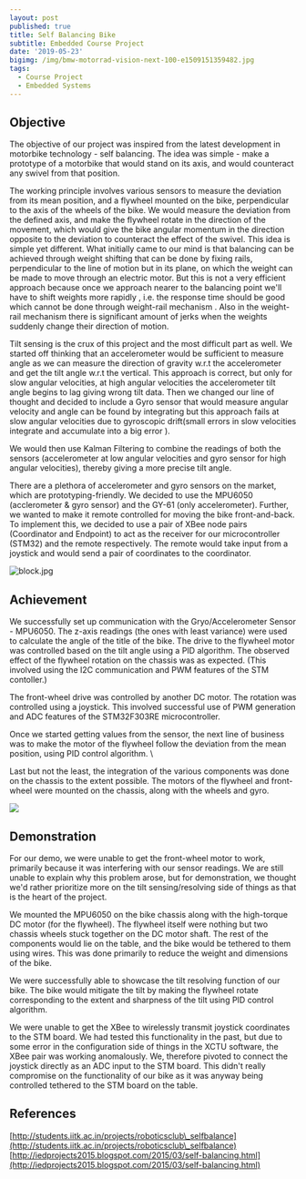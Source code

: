 ```yaml
---
layout: post
published: true
title: Self Balancing Bike
subtitle: Embedded Course Project
date: '2019-05-23'
bigimg: /img/bmw-motorrad-vision-next-100-e1509151359482.jpg
tags:
  - Course Project
  - Embedded Systems
---
```


## Objective
The objective of our project was inspired from the latest development in motorbike technology - self balancing. The idea was simple - make a prototype of a motorbike that would stand on its axis, and would counteract any swivel from that position. 

The working principle involves various sensors to measure the deviation from its mean position, and a flywheel mounted on the bike, perpendicular to the axis of the wheels of the bike. We would measure the deviation from the defined axis, and make the flywheel rotate in the direction of the movement, which would give the bike angular momentum in the direction opposite to the deviation to counteract the effect of the swivel. This idea is simple yet different. What initially came to our mind is that balancing can be achieved through weight shifting that can be done by fixing rails, perpendicular to the line of motion but in its plane, on which the weight can be made to move through an electric motor. But this is not a very efficient approach because once we approach nearer to the balancing point we'll have to shift weights more rapidly , i.e. the response time should be good which cannot be done through weight-rail mechanism . Also in the weight-rail mechanism there is significant amount of jerks when the weights suddenly change their direction of motion.  

Tilt sensing is the crux of this project and the most difficult part as well. We started off thinking that an accelerometer would be sufficient to measure angle as we can measure the direction of gravity w.r.t the accelerometer and get the tilt angle w.r.t the vertical. This approach is correct, but only for slow angular velocities, at high angular velocities the accelerometer tilt angle begins to lag giving wrong tilt data. 
Then we changed our line of thought and decided to include a Gyro sensor that would measure angular velocity and angle can be found by integrating but this approach fails at slow angular velocities due to gyroscopic drift(small errors in slow velocities integrate and accumulate into a big error ).

We would then use Kalman Filtering to combine the readings of both the sensors (accelerometer at low angular velocities and gyro sensor for high angular velocities), thereby giving a more precise tilt angle. 

There are a plethora of accelerometer and gyro sensors on the market, which are prototyping-friendly. We decided to use the MPU6050 (acclerometer \& gyro sensor) and the GY-61 (only accelerometer). Further, we wanted to make it remote controlled for moving the bike front-and-back. To implement this, we decided to use a pair of XBee node pairs (Coordinator and Endpoint) to act as the receiver for our microcontroller (STM32) and the remote respectively. The remote would take input from a joystick and would send a pair of coordinates to the coordinator.

![block.jpg]({{site.baseurl}}/img/block.jpg)


## Achievement 

We successfully set up communication with the Gryo/Accelerometer Sensor - MPU6050. The z-axis readings (the ones with least variance) were used to calculate the angle of the title of the bike. The drive to the flywheel motor was controlled based on the tilt angle using a PID algorithm. The observed effect of the flywheel rotation on the chassis was as expected. (This involved using the I2C communication and PWM features of the STM contoller.) 

The front-wheel drive was controlled by another DC motor. The rotation was controlled using a joystick. This involved successful use of PWM generation and ADC features of the STM32F303RE microcontroller.

Once we started getting values from the sensor, the next line of business was to make the motor of the flywheel follow the deviation from the mean position, using PID control algorithm. \\

Last but not the least, the integration of the various components was done on the chassis to the extent possible. The motors of the flywheel and front-wheel were mounted on the chassis, along with the wheels and gyro.

![]({{site.baseurl}}/img/circuit.jpg)

## Demonstration

For our demo, we were unable to get the front-wheel motor to work, primarily because it was interfering with our sensor readings. We are still unable to explain why this problem arose, but for demonstration, we thought we'd rather prioritize more on the tilt sensing/resolving side of things as that is the heart of the project. 

We mounted the MPU6050 on the bike chassis along with the high-torque DC motor (for the flywheel). The flywheel itself were nothing but two chassis wheels stuck together on the DC motor shaft. The rest of the components would lie on the table, and the bike would be tethered to them using wires. This was done primarily to reduce the weight and dimensions of the bike. 

We were successfully able to showcase the tilt resolving function of our bike. The bike would mitigate the tilt by making the flywheel rotate corresponding to the extent and sharpness of the tilt using PID control algorithm.

We were unable to get the XBee to wirelessly transmit joystick coordinates to the STM board. We had tested this functionality in the past, but due to some error in the configuration side of things in the XCTU software, the XBee pair was working anomalously. We, therefore pivoted to connect the joystick directly as an ADC input to the STM board. This didn't really compromise on the functionality of our bike as it was anyway being controlled tethered to the STM board on the table.

## References
[http://students.iitk.ac.in/projects/roboticsclub\_selfbalance](http://students.iitk.ac.in/projects/roboticsclub\_selfbalance)
[http://iedprojects2015.blogspot.com/2015/03/self-balancing.html](http://iedprojects2015.blogspot.com/2015/03/self-balancing.html)
